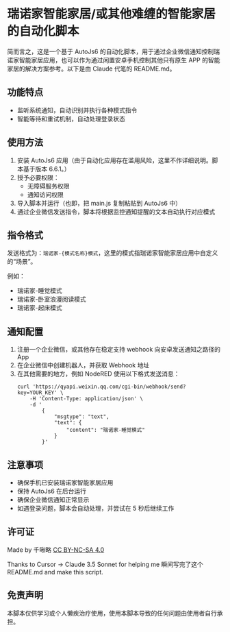 # 瑞诺家智能家居/或其他难缠的智能家居的自动化脚本

简而言之，这是一个基于 AutoJs6 的自动化脚本，用于通过企业微信通知控制瑞诺家智能家居应用，也可以作为通过闲置安卓手机控制其他只有原生 APP 的智能家居的解决方案参考。以下是由 Claude 代笔的 README.md。

## 功能特点

- 监听系统通知，自动识别并执行各种模式指令
- 智能等待和重试机制，自动处理登录状态

## 使用方法

1. 安装 AutoJs6 应用（由于自动化应用存在滥用风险，这里不作详细说明。脚本基于版本 6.6.1。）
2. 授予必要权限：
   - 无障碍服务权限
   - 通知访问权限
3. 导入脚本并运行（也即，把 main.js 复制粘贴到 AutoJs6 中）
4. 通过企业微信发送指令，脚本将根据监控通知提醒的文本自动执行对应模式

## 指令格式

发送格式为：`瑞诺家-{模式名称}模式`，这里的模式指瑞诺家智能家居应用中自定义的“场景”。

例如：

- 瑞诺家-睡觉模式
- 瑞诺家-卧室浪漫阅读模式
- 瑞诺家-起床模式

## 通知配置

1. 注册一个企业微信，或其他存在稳定支持 webhook 向安卓发送通知之路径的 App
2. 在企业微信中创建机器人，并获取 Webhook 地址
3. 在其他需要的地方，例如 NodeRED 使用以下格式发送消息：
   ```curl
   curl 'https://qyapi.weixin.qq.com/cgi-bin/webhook/send?key=YOUR_KEY' \
       -H 'Content-Type: application/json' \
       -d '
           {
               "msgtype": "text",
               "text": {
                   "content": "瑞诺家-睡觉模式"
               }
           }'
   ```

## 注意事项

- 确保手机已安装瑞诺家智能家居应用
- 保持 AutoJs6 在后台运行
- 确保企业微信通知正常显示
- 如遇登录问题，脚本会自动处理，并尝试在 5 秒后继续工作

## 许可证

Made by 千啾略 [CC BY-NC-SA 4.0](https://creativecommons.org/licenses/by-nc-sa/4.0/deed.zh-hans)

Thanks to Cursor -> Claude 3.5 Sonnet for helping me 瞬间写完了这个 README.md and make this script.

## 免责声明

本脚本仅供学习或个人懒疾治疗使用，使用本脚本导致的任何问题由使用者自行承担。
